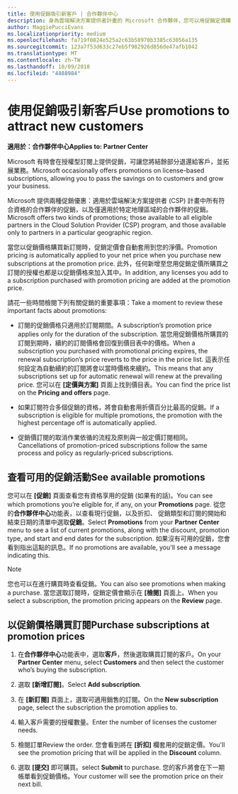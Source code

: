 ```yaml
---
title: 使用促銷吸引新客戶 | 合作夥伴中心
description: 身為雲端解決方案提供者計畫的 Microsoft 合作夥伴，您可以用促銷定價購買訂閱，再將省下的金額回饋給您的客戶。
author: MaggiePucciEvans
ms.localizationpriority: medium
ms.openlocfilehash: fa719f0824e525a2c63b58970b3385c63056a135
ms.sourcegitcommit: 123a7f53d633c27eb5f982926d856de47afb1042
ms.translationtype: MT
ms.contentlocale: zh-TW
ms.lasthandoff: 10/09/2018
ms.locfileid: "4488984"
---
```

# <a name="use-promotions-to-attract-new-customers"></a><span data-ttu-id="ad074-103">使用促銷吸引新客戶</span><span class="sxs-lookup"><span data-stu-id="ad074-103">Use promotions to attract new customers</span></span>  

**<span data-ttu-id="ad074-104">適用於：合作夥伴中心</span><span class="sxs-lookup"><span data-stu-id="ad074-104">Applies to: Partner Center</span></span>**

<!--[FWLink: https://go.microsoft.com/fwlink/?linkid=852469]-->

<span data-ttu-id="ad074-105">Microsoft 有時會在授權型訂閱上提供促銷，可讓您將結餘部分退還給客戶，並拓展業務。</span><span class="sxs-lookup"><span data-stu-id="ad074-105">Microsoft occasionally offers promotions on license-based subscriptions, allowing you to pass the savings on to customers and grow your business.</span></span> 

<span data-ttu-id="ad074-106">Microsoft 提供兩種促銷優惠：適用於雲端解決方案提供者 (CSP) 計畫中所有符合資格的合作夥伴的促銷，以及僅適用於特定地理區域的合作夥伴的促銷。</span><span class="sxs-lookup"><span data-stu-id="ad074-106">Microsoft offers two kinds of promotions; those available to all eligible partners in the Cloud Solution Provider (CSP) program, and those available only to partners in a particular geographic region.</span></span>

<span data-ttu-id="ad074-107">當您以促銷價格購買新訂閱時，促銷定價會自動套用到您的淨價。</span><span class="sxs-lookup"><span data-stu-id="ad074-107">Promotion pricing is automatically applied to your net price when you purchase new subscriptions at the promotion price.</span></span> <span data-ttu-id="ad074-108">此外，任何新增至您用促銷定價所購買之訂閱的授權也都是以促銷價格來加入其中。</span><span class="sxs-lookup"><span data-stu-id="ad074-108">In addition, any licenses you add to a subscription purchased with promotion pricing are added at the promotion price.</span></span> 

<span data-ttu-id="ad074-109">請花一些時間檢閱下列有關促銷的重要事項：</span><span class="sxs-lookup"><span data-stu-id="ad074-109">Take a moment to review these important facts about promotions:</span></span>

-   <span data-ttu-id="ad074-110">訂閱的促銷價格只適用於訂閱期間。</span><span class="sxs-lookup"><span data-stu-id="ad074-110">A subscription’s promotion price applies only for the duration of the subscription.</span></span> <span data-ttu-id="ad074-111">當您用促銷價格所購買的訂閱到期時，續約的訂閱價格會回復到價目表中的價格。</span><span class="sxs-lookup"><span data-stu-id="ad074-111">When a subscription you purchased with promotional pricing expires, the renewal subscription’s price reverts to the price in the price list.</span></span> <span data-ttu-id="ad074-112">這表示任何設定為自動續約的訂閱將會以當時價格來續約。</span><span class="sxs-lookup"><span data-stu-id="ad074-112">This means that any subscriptions set up for automatic renewal will renew at the prevailing price.</span></span> <span data-ttu-id="ad074-113">您可以在 **\[定價與方案\]** 頁面上找到價目表。</span><span class="sxs-lookup"><span data-stu-id="ad074-113">You can find the price list on the **Pricing and offers** page.</span></span> 

-   <span data-ttu-id="ad074-114">如果訂閱符合多個促銷的資格，將會自動套用折價百分比最高的促銷。</span><span class="sxs-lookup"><span data-stu-id="ad074-114">If a subscription is eligible for multiple promotions, the promotion with the highest percentage off is automatically applied.</span></span>

-   <span data-ttu-id="ad074-115">促銷價訂閱的取消作業依循的流程及原則與一般定價訂閱相同。</span><span class="sxs-lookup"><span data-stu-id="ad074-115">Cancellations of promotion-priced subscriptions follow the same process and policy as regularly-priced subscriptions.</span></span>

## <a name="see-available-promotions"></a><span data-ttu-id="ad074-116">查看可用的促銷活動</span><span class="sxs-lookup"><span data-stu-id="ad074-116">See available promotions</span></span>

<span data-ttu-id="ad074-117">您可以在 **\[促銷\]** 頁面查看您有資格享用的促銷 (如果有的話)。</span><span class="sxs-lookup"><span data-stu-id="ad074-117">You can see which promotions you’re eligible for, if any, on your **Promotions** page.</span></span> <span data-ttu-id="ad074-118">從您的**合作夥伴中心**功能表，以查看現行促銷，以及折扣、 促銷類型和訂閱的開始和結束日期的清單中選取**促銷**。</span><span class="sxs-lookup"><span data-stu-id="ad074-118">Select **Promotions** from your **Partner Center** menu to see a list of current promotions, along with the discount, promotion type, and start and end dates for the subscription.</span></span> <span data-ttu-id="ad074-119">如果沒有可用的促銷，您會看到指出這點的訊息。</span><span class="sxs-lookup"><span data-stu-id="ad074-119">If no promotions are available, you'll see a message indicating this.</span></span> 

> [!NOTE]  
> <span data-ttu-id="ad074-120">您也可以在進行購買時查看促銷。</span><span class="sxs-lookup"><span data-stu-id="ad074-120">You can also see promotions when making a purchase.</span></span> <span data-ttu-id="ad074-121">當您選取訂閱時，促銷定價會顯示在 **\[檢閱\]** 頁面上。</span><span class="sxs-lookup"><span data-stu-id="ad074-121">When you select a subscription, the promotion pricing appears on the **Review** page.</span></span>

## <a name="purchase-subscriptions-at-promotion-prices"></a><span data-ttu-id="ad074-122">以促銷價格購買訂閱</span><span class="sxs-lookup"><span data-stu-id="ad074-122">Purchase subscriptions at promotion prices</span></span>

1. <span data-ttu-id="ad074-123">在**合作夥伴中心**功能表中，選取**客戶**，然後選取購買訂閱的客戶。</span><span class="sxs-lookup"><span data-stu-id="ad074-123">On your **Partner Center** menu, select **Customers** and then select the customer who’s buying the subscription.</span></span> 

2. <span data-ttu-id="ad074-124">選取 **\[新增訂閱\]**。</span><span class="sxs-lookup"><span data-stu-id="ad074-124">Select **Add subscription**.</span></span>

3. <span data-ttu-id="ad074-125">在 **\[新訂閱\]** 頁面上，選取可適用銷售的訂閱。</span><span class="sxs-lookup"><span data-stu-id="ad074-125">On the **New subscription** page, select the subscription the promotion applies to.</span></span>

4. <span data-ttu-id="ad074-126">輸入客戶需要的授權數量。</span><span class="sxs-lookup"><span data-stu-id="ad074-126">Enter the number of licenses the customer needs.</span></span> 

5. <span data-ttu-id="ad074-127">檢閱訂單</span><span class="sxs-lookup"><span data-stu-id="ad074-127">Review the order.</span></span> <span data-ttu-id="ad074-128">您會看到將在 **\[折扣\]** 欄套用的促銷定價。</span><span class="sxs-lookup"><span data-stu-id="ad074-128">You'll see the promotion pricing that will be applied in the **Discount** column.</span></span>  

6.  <span data-ttu-id="ad074-129">選取 **\[提交\]** 即可購買。</span><span class="sxs-lookup"><span data-stu-id="ad074-129">select **Submit** to purchase.</span></span> <span data-ttu-id="ad074-130">您的客戶將會在下一期帳單看到促銷價格。</span><span class="sxs-lookup"><span data-stu-id="ad074-130">Your customer will see the promotion price on their next bill.</span></span>  



